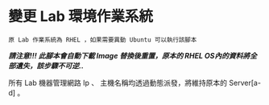 # 變更 Lab 環境作業系統

`原 Lab 作業系統為 RHEL ，如果需要異動 Ubuntu 可以執行該腳本`

***請注意!!! 此腳本會自動下載 Image 替換後重置，原本的 RHEL OS內的資料將全部遺失，該步驟不可逆..***

所有 Lab 機器管理網路 Ip 、 主機名稱均透過動態派發，將維持原本的 Server[a-d] 。
